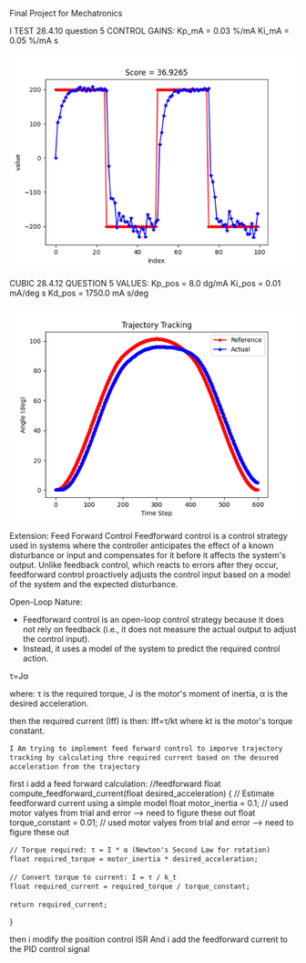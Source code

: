 
Final Project for Mechatronics



I TEST 28.4.10 question 5
CONTROL GAINS: 
Kp_mA = 0.03 %/mA
Ki_mA = 0.05 %/mA s

![Itest_28.4.10.5](images/Itest_28.4.10.5.png)



CUBIC 28.4.12 QUESTION 5 
VALUES: 
Kp_pos = 8.0 dg/mA 
Ki_pos = 0.01 mA/deg s
Kd_pos = 1750.0 mA s/deg

![](images/cubic.png)


Extension: Feed Forward Control
Feedforward control is a control strategy used in systems where the controller anticipates the effect of a known disturbance or input and compensates for it before it affects the system's output. Unlike feedback control, which reacts to errors after they occur, feedforward control proactively adjusts the control input based on a model of the system and the expected disturbance.

Open-Loop Nature:
- Feedforward control is an open-loop control strategy because it does not rely on feedback (i.e., it does not measure the actual output to adjust the control input).
- Instead, it uses a model of the system to predict the required control action.

τ=Jα

where:
    τ is the required torque,
    J is the motor's moment of inertia,
    α is the desired acceleration.

then the required current (Iff​) is then:
Iff=τ/kt
where kt is the motor's torque constant.

    I Am trying to implement feed forward control to imporve trajectory tracking by calculating thre required current based on the desured acceleration from the trajectory



first i add a feed forward calculation:
//feedforward
float compute_feedforward_current(float desired_acceleration) {
    // Estimate feedforward current using a simple model
    float motor_inertia = 0.1;  // used motor valyes from trial and error --> need to figure these out 
    float torque_constant = 0.01;  // used motor valyes from trial and error --> need to figure these out

    // Torque required: τ = I * α (Newton's Second Law for rotation)
    float required_torque = motor_inertia * desired_acceleration;

    // Convert torque to current: I = τ / k_t
    float required_current = required_torque / torque_constant;

    return required_current;
}

then i modify the position control ISR And i add the feedforward current to the PID control signal

